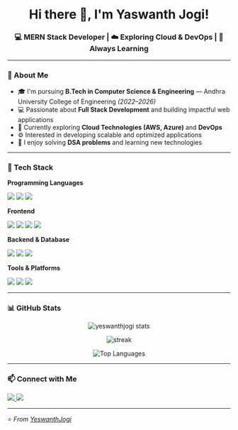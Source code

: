 <h1 align="center">Hi there 👋, I'm Yaswanth Jogi!</h1>
<h3 align="center">💻 MERN Stack Developer | ☁️ Exploring Cloud & DevOps | 🚀 Always Learning</h3>

---

### 🧠 About Me
- 🎓 I'm pursuing **B.Tech in Computer Science & Engineering** — Andhra University College of Engineering *(2022–2026)*
- 💻 Passionate about **Full Stack Development** and building impactful web applications
- 🌱 Currently exploring **Cloud Technologies (AWS, Azure)** and **DevOps**
- ⚙️ Interested in developing scalable and optimized applications
- 🧩 I enjoy solving **DSA problems** and learning new technologies

---

### 💼 Tech Stack

**Programming Languages**
<p>
  <img src="https://img.shields.io/badge/C++-00599C?style=for-the-badge&logo=cplusplus&logoColor=white"/>
  <img src="https://img.shields.io/badge/JavaScript-F7DF1E?style=for-the-badge&logo=javascript&logoColor=black"/>
  <img src="https://img.shields.io/badge/Java-007396?style=for-the-badge&logo=java&logoColor=white"/>
</p>

**Frontend**
<p>
  <img src="https://img.shields.io/badge/HTML5-E34F26?style=for-the-badge&logo=html5&logoColor=white"/>
  <img src="https://img.shields.io/badge/CSS3-1572B6?style=for-the-badge&logo=css3&logoColor=white"/>
  <img src="https://img.shields.io/badge/React-61DAFB?style=for-the-badge&logo=react&logoColor=black"/>
  <img src="https://img.shields.io/badge/Bootstrap-7952B3?style=for-the-badge&logo=bootstrap&logoColor=white"/>
</p>

**Backend & Database**
<p>
  <img src="https://img.shields.io/badge/Node.js-339933?style=for-the-badge&logo=nodedotjs&logoColor=white"/>
  <img src="https://img.shields.io/badge/Express.js-000000?style=for-the-badge&logo=express&logoColor=white"/>
  <img src="https://img.shields.io/badge/MongoDB-47A248?style=for-the-badge&logo=mongodb&logoColor=white"/>
</p>

**Tools & Platforms**
<p>
  <img src="https://img.shields.io/badge/Git-F05032?style=for-the-badge&logo=git&logoColor=white"/>
  <img src="https://img.shields.io/badge/GitHub-181717?style=for-the-badge&logo=github&logoColor=white"/>
  <img src="https://img.shields.io/badge/VS_Code-007ACC?style=for-the-badge&logo=visualstudiocode&logoColor=white"/>
</p>

---

### 📊 GitHub Stats

<p align="center">
  <img src="https://github-readme-stats.vercel.app/api?username=YeswanthJogi&show_icons=true&theme=radical" alt="yeswanthjogi stats"/>
</p>

<p align="center">
  <img src="https://github-readme-streak-stats.herokuapp.com/?user=YeswanthJogi&theme=radical" alt="streak"/>
</p>

<p align="center">
  <img src="https://github-readme-stats.vercel.app/api/top-langs/?username=YeswanthJogi&layout=compact&theme=radical" alt="Top Languages"/>
</p>

---

### 📫 Connect with Me
<p>
  <a href="www.linkedin.com/in/yeswanth-jogi-67950a2a7" target="_blank">
    <img src="https://img.shields.io/badge/LinkedIn-blue?style=for-the-badge&logo=linkedin"/>
  </a>
  <a href="yeswanthj666@gmail.com">
    <img src="https://img.shields.io/badge/Email-D14836?style=for-the-badge&logo=gmail&logoColor=white"/>
  </a>
</p>

---

⭐️ *From [YeswanthJogi](https://github.com/YeswanthJogi)*
